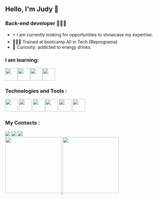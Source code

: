 ## Hello, I'm Judy 🙂
### Back-end developer 👩🏻‍💻

- ⚡ I am currently looking for opportunities to showcase my expertise.
- 👩🏻‍🎓 Trained at bootcamp All in Tech {Reprograma}
- 🤔 Curiosity: addicted to energy drinks.

### I am learning:
 <img src="https://cdn.jsdelivr.net/gh/devicons/devicon/icons/linux/linux-original.svg" width="40" height="40"/><img src="https://cdn.jsdelivr.net/gh/devicons/devicon/icons/python/python-original.svg" width="40" height="40" /><img src="https://cdn.jsdelivr.net/gh/devicons/devicon/icons/html5/html5-original.svg"   width="40" height="40" /><img src="https://cdn.jsdelivr.net/gh/devicons/devicon/icons/css3/css3-original.svg"   width="40" height="40" />
                      

### Technologies and Tools :
<img src="https://cdn.jsdelivr.net/gh/devicons/devicon/icons/git/git-original.svg" width="40" height="40"/> <img src="https://cdn.jsdelivr.net/gh/devicons/devicon/icons/nodejs/nodejs-original.svg" width="40" height="40"/> <img src="https://cdn.jsdelivr.net/gh/devicons/devicon/icons/javascript/javascript-original.svg" width="40" height="40"/><img src="https://cdn.jsdelivr.net/gh/devicons/devicon/icons/mongodb/mongodb-plain.svg" width="40" height="40"/>
<img src="https://cdn.jsdelivr.net/gh/devicons/devicon/icons/express/express-original.svg"  width="40" height="40" />
<img src="https://cdn.jsdelivr.net/gh/devicons/devicon/icons/npm/npm-original-wordmark.svg"  width="40" height="40" />
          
                  
 ### My Contacts  : 
 <div>
 <a href="https://instagram.com/judy.san705" target="_blank"><img src="https://img.shields.io/badge/-Instagram-%23E4405F?style=for-the-badge&logo=instagram&logoColor=white" target="_blank"></a>
 <a href = "mailto:contato@judysantos169@gmail.com"><img src="https://img.shields.io/badge/Gmail-D14836?style=for-the-badge&logo=gmail&logoColor=white" target="_blank"></a>
<a href="https://www.linkedin.com/in/judy-santos" target="_blank"><img src="https://img.shields.io/badge/-LinkedIn-%230077B5?style=for-the-badge&logo=linkedin&logoColor=white" target="_blank"></a>   
</div>

<div>
<a href="https://github.com/judy-santos001">
<img height="180em" src="https://github-readme-stats.vercel.app/api/top-langs/?username=judy-santos001&layout=compact&langs_count=7&theme=dracula"/>
<img height="180em" src="https://github-readme-stats.vercel.app/api?username=judy-santos001&show_icons=true&theme=dracula&include_all_commits=true&count_private=true"/>
</div>


 


